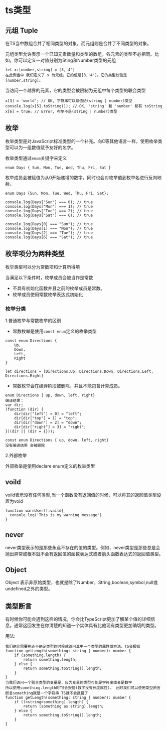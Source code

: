 # ts类型

## 元组 Tuple

在TS当中数组合并了相同类型的对象，而元组则是合并了不同类型的对象。

元组类型允许表示一个已知元素数量和类型的数组，各元素的类型不必相同。比如，你可以定义一对值分别为Sting和Number类型的元组
```
let x:[number,string] = [3,'4']
在此例当中 我们定义了 x 为元组，它的值是[3,'4']。它的类型校验是[number,string]。
```

当访问一个越界的元素，它的类型会被限制为元组中每个类型的联合类型
```
x[3] = 'world'; // OK, 字符串可以赋值给(string | number)类型
console.log(x[5].toString()); // OK, 'string' 和 'number' 都有 toString
x[6] = true; // Error, 布尔不是(string | number)类型
```

## 枚举
枚举类型是对JavaScript标准类型的一个补充。向C等其他语言一样，使用枚举类型可以为一组数值赋予友好的名字。

枚举类型通过`enum`关键字来定义
```
enum Days { Sum, Mon, Tue, Wed, Thu, Fri, Sat }
```
枚举成员会被赋值为从0开始递增的数字，同时也会对枚举值到枚举名进行反向映射。
```
enum Days {Sun, Mon, Tue, Wed, Thu, Fri, Sat};

console.log(Days["Sun"] === 0); // true
console.log(Days["Mon"] === 1); // true
console.log(Days["Tue"] === 2); // true
console.log(Days["Sat"] === 6); // true

console.log(Days[0] === "Sun"); // true
console.log(Days[1] === "Mon"); // true
console.log(Days[2] === "Tue"); // true
console.log(Days[6] === "Sat"); // true
```

## 枚举项分为两种类型

枚举类型可以分为常数项和计算所得项

当满足以下条件时，枚举成员会被当作是常数
- 不具有初始化函数并且之前的枚举成员是常数。
- 枚举成员使用常数枚举表达式初始化

### 枚举分类 
1.普通枚举与常数枚举的区别

- 常数枚举是使用`const enum`定义的枚举类型
```
const enum Directions {
    Up,
    Down,
    Left,
    Right
}
​
let directions = [Directions.Up, Directions.Down, Directions.Left, Directions.Right]
```

- 常数枚举会在编译阶段被删除，并且不能包含计算成员。
```
enum Directions { up, down, left, right}
编译结果：
var dir;
(function (dir) {
    dir[dir["left"] = 0] = "left";
    dir[dir["top"] = 1] = "top";
    dir[dir["down"] = 2] = "down";
    dir[dir["right"] = 3] = "right";
})(dir || (dir = {}));

```

```
const enum Directions { up, down, left, right}
没有编译结果 会被删除
```

2.外部枚举

外部枚举是使用declare enum定义的枚举类型

## voild
voild表示没有任何类型,当一个函数没有返回值的时候，可以将其的返回值类型设置为void
```
function warnUser():vaild{
  console.log('This is my warning message')
}
```

## never
never类型表示的是那些永远不存在的值的类型。例如，never类型是那些总是会抛出异常或根本就不会有返回值的函数表达式或者箭头函数表达式的返回值类型。

## Object
Object 表示非原始类型，也就是除了Number，String,boolean,symbol,null或undefined之外的类型。

## 类型断言

有时候你可能会遇到这样的情况，你会比TypeScript更加了解某个值的详细信息。通常这回发生在你清楚的知道一个实体具有比他现有类型更加确切的类型。

用法:
```
我们确实需要在还不确定类型的时候就访问其中一个类型的属性或方法，TS会报错
function getLength(something: string | number): number {
    if (something.length) {
        return something.length;
    } else {
        return something.toString().length;
    }
}
当我们访问一个联合类型的变量是，应为变量的类型可能是字符串或者是数字
所以使用something.length时TS会报错(数字没有长度属性)。 此时我们可以使用类型断言 断言something就是一个字符串 TS就不会报错了
function getLength(something: string | number): number {
    if ((<string>something).length) {   
        return (something as string).length;
    } else {
        return something.toString().length;
    }
}
```